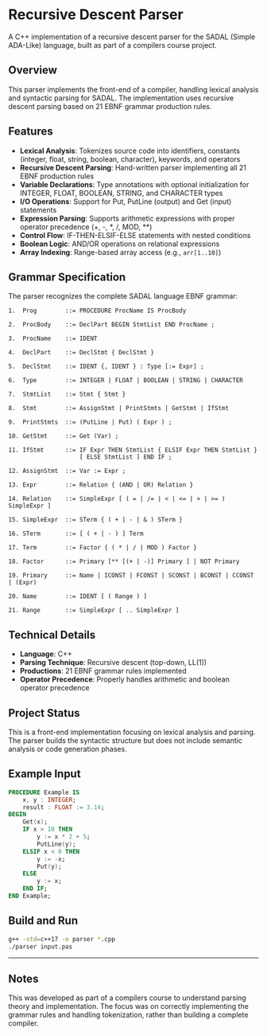 # Recursive Descent Parser

A C++ implementation of a recursive descent parser for the SADAL (Simple ADA-Like) language, built as part of a compilers course project.

## Overview

This parser implements the front-end of a compiler, handling lexical analysis and syntactic parsing for SADAL. The implementation uses recursive descent parsing based on 21 EBNF grammar production rules.

## Features

- **Lexical Analysis**: Tokenizes source code into identifiers, constants (integer, float, string, boolean, character), keywords, and operators
- **Recursive Descent Parsing**: Hand-written parser implementing all 21 EBNF production rules
- **Variable Declarations**: Type annotations with optional initialization for INTEGER, FLOAT, BOOLEAN, STRING, and CHARACTER types
- **I/O Operations**: Support for Put, PutLine (output) and Get (input) statements
- **Expression Parsing**: Supports arithmetic expressions with proper operator precedence (+, -, *, /, MOD, **)
- **Control Flow**: IF-THEN-ELSIF-ELSE statements with nested conditions
- **Boolean Logic**: AND/OR operations on relational expressions
- **Array Indexing**: Range-based array access (e.g., `arr[1..10]`)

## Grammar Specification

The parser recognizes the complete SADAL language EBNF grammar:

```
1.  Prog        ::= PROCEDURE ProcName IS ProcBody

2.  ProcBody    ::= DeclPart BEGIN StmtList END ProcName ;

3.  ProcName    ::= IDENT

4.  DeclPart    ::= DeclStmt { DeclStmt }

5.  DeclStmt    ::= IDENT {, IDENT } : Type [:= Expr] ;

6.  Type        ::= INTEGER | FLOAT | BOOLEAN | STRING | CHARACTER

7.  StmtList    ::= Stmt { Stmt }

8.  Stmt        ::= AssignStmt | PrintStmts | GetStmt | IfStmt

9.  PrintStmts  ::= (PutLine | Put) ( Expr ) ;

10. GetStmt     ::= Get (Var) ;

11. IfStmt      ::= IF Expr THEN StmtList { ELSIF Expr THEN StmtList } 
                    [ ELSE StmtList ] END IF ;

12. AssignStmt  ::= Var := Expr ;

13. Expr        ::= Relation { (AND | OR) Relation }

14. Relation    ::= SimpleExpr [ ( = | /= | < | <= | > | >= ) SimpleExpr ]

15. SimpleExpr  ::= STerm { ( + | - | & ) STerm }

16. STerm       ::= [ ( + | - ) ] Term

17. Term        ::= Factor { ( * | / | MOD ) Factor }

18. Factor      ::= Primary [** [(+ | -)] Primary ] | NOT Primary

19. Primary     ::= Name | ICONST | FCONST | SCONST | BCONST | CCONST | (Expr)

20. Name        ::= IDENT [ ( Range ) ]

21. Range       ::= SimpleExpr [ .. SimpleExpr ]
```

## Technical Details

- **Language**: C++
- **Parsing Technique**: Recursive descent (top-down, LL(1))
- **Productions**: 21 EBNF grammar rules implemented
- **Operator Precedence**: Properly handles arithmetic and boolean operator precedence

## Project Status

This is a front-end implementation focusing on lexical analysis and parsing. The parser builds the syntactic structure but does not include semantic analysis or code generation phases.

## Example Input

```ada
PROCEDURE Example IS
    x, y : INTEGER;
    result : FLOAT := 3.14;
BEGIN
    Get(x);
    IF x > 10 THEN
        y := x * 2 + 5;
        PutLine(y);
    ELSIF x < 0 THEN
        y := -x;
        Put(y);
    ELSE
        y := x;
    END IF;
END Example;
```

## Build and Run

```bash
g++ -std=c++17 -o parser *.cpp
./parser input.pas
```

---

## Notes

This was developed as part of a compilers course to understand parsing theory and implementation. The focus was on correctly implementing the grammar rules and handling tokenization, rather than building a complete compiler.
